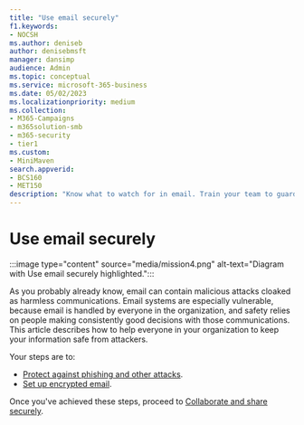 ```yaml
---
title: "Use email securely"
f1.keywords:
- NOCSH
ms.author: deniseb
author: denisebmsft
manager: dansimp
audience: Admin
ms.topic: conceptual
ms.service: microsoft-365-business
ms.date: 05/02/2023
ms.localizationpriority: medium
ms.collection: 
- M365-Campaigns
- m365solution-smb
- m365-security
- tier1
ms.custom:
- MiniMaven
search.appverid:
- BCS160
- MET150
description: "Know what to watch for in email. Train your team to guard against malware, phishing, and other malicious cyberattacks, using the cybersecurity tools included with Microsoft 365 Business Premium."
---
```


# Use email securely

:::image type="content" source="media/mission4.png" alt-text="Diagram with Use email securely highlighted.":::

As you probably already know, email can contain malicious attacks cloaked as harmless communications. Email systems are especially vulnerable, because email is handled by everyone in the organization, and safety relies on people making consistently good decisions with those communications. This article describes how to help everyone in your organization to keep your information safe from attackers.

Your steps are to:

- [Protect against phishing and other attacks](m365bp-avoid-phishing-and-attacks.md).
- [Set up encrypted email](m365bp-use-labels-encryption.md).

Once you've achieved these steps, proceed to [Collaborate and share securely](m365bp-collaborate-share-securely.md).
